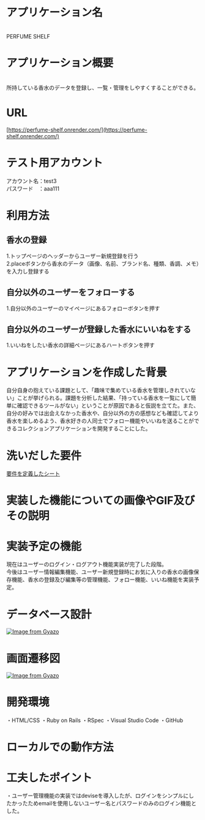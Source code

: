# アプリケーション名
<br>
PERFUME SHELF
<br>

# アプリケーション概要
<br>
所持している香水のデータを登録し、一覧・管理をしやすくすることができる。
<br>

# URL
[https://perfume-shelf.onrender.com/](https://perfume-shelf.onrender.com/)
<br>

# テスト用アカウント
アカウント名：test3<br>
パスワード　：aaa111
<br>

# 利用方法
## 香水の登録
1.トップページのヘッダーからユーザー新規登録を行う<br>
2.placeボタンから香水のデータ（画像、名前、ブランド名、種類、香調、メモ）を入力し登録する
<br>

## 自分以外のユーザーをフォローする
1.自分以外のユーザーのマイページにあるフォローボタンを押す
<br>

## 自分以外のユーザーが登録した香水にいいねをする
1.いいねをしたい香水の詳細ページにあるハートボタンを押す
<br>

# アプリケーションを作成した背景
自分自身の抱えている課題として、「趣味で集めている香水を管理しきれていない」ことが挙げられる。課題を分析した結果、「持っている香水を一覧にして簡単に確認できるツールがない」ということが原因であると仮説を立てた。また、自分の好みでは出会えなかった香水や、自分以外の方の感想なども確認してより香水を楽しめるよう、香水好きの人同士でフォロー機能やいいねを送ることができるコレクションアプリケーションを開発することにした。
<br>

# 洗いだした要件
[要件を定義したシート](https://docs.google.com/spreadsheets/d/1frxHiw0JKlAskpwfM3xjC3Ob6_ECQ9hjufJ-KlnCB_M/edit#gid=982722306)
<br>

# 実装した機能についての画像やGIF及びその説明

# 実装予定の機能
現在はユーザーのログイン・ログアウト機能実装が完了した段階。<br>
今後はユーザー情報編集機能、ユーザー新規登録時にお気に入りの香水の画像保存機能、香水の登録及び編集等の管理機能、フォロー機能、いいね機能を実装予定。
<br>

# データベース設計
[![Image from Gyazo](https://i.gyazo.com/b06b030769c1f41eb4b9c6c286a8cd29.png)](https://gyazo.com/b06b030769c1f41eb4b9c6c286a8cd29)
<br>

# 画面遷移図
[![Image from Gyazo](https://i.gyazo.com/2e29546b1b1b74877421a302f83a0de9.png)](https://gyazo.com/2e29546b1b1b74877421a302f83a0de9)
<br>
# 開発環境
・HTML/CSS
・Ruby on Rails
・RSpec
・Visual Studio Code
・GitHub
# ローカルでの動作方法

# 工夫したポイント
・ユーザー管理機能の実装ではdeviseを導入したが、ログインをシンプルにしたかったためemailを使用しないユーザー名とパスワードのみのログイン機能とした。

